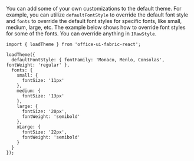 You can add some of your own customizations to the default theme.
For example, you can utilize `defaultFontStyle` to override the default font style and
`fonts` to override the default font styles for specific fonts, like small, medium, large, etc.
The example below shows how to override font styles for some of the fonts.
You can override anything in `IRawStyle`.

```tsx
import { loadTheme } from 'office-ui-fabric-react';

loadTheme({
  defaultFontStyle: { fontFamily: 'Monaco, Menlo, Consolas', fontWeight: 'regular' },
  fonts: {
    small: {
      fontSize: '11px'
    },
    medium: {
      fontSize: '13px'
    },
    large: {
      fontSize: '20px',
      fontWeight: 'semibold'
    },
    xLarge: {
      fontSize: '22px',
      fontWeight: 'semibold'
    }
  }
});
```
